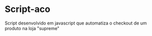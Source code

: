 # Script-aco

Script desenvolvido em javascript que automatiza o checkout de um produto na loja "supreme"
